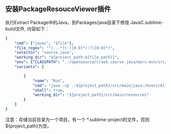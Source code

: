 ## 安装PackageResouceViewer插件

执行Extract Package中的Java，到Packages/java目录下修改 JavaC.sublime-build文件, 内容如下：

```yaml
{
    "cmd": ["javac", "$file"],
    "file_regex": "^(...*?):([0-9]*):?([0-9]*)",
    "selector": "source.java",
    "working_dir": "${project_path:${file_path}}",
    "env": {"CLASSPATH": ".:/opensource/crash.course.java/mars-mvn/src/main/java:/Users/AllenGuo/.m2/repository/org/apache/commons/commons-csv/1.7/commons-csv-1.7.jar"},
    "variants": [

        { 
            "name": "Run",
            "cmd": "java -cp .:${project_path}/src/main/java:/Users/AllenGuo/.m2/repository/org/apache/commons/commons-csv/1.7/commons-csv-1.7.jar com.banyuan.mars.${file_base_name}",
            "shell": true,
            "working_dir": "${project_path}/src/main/resources"
        }
    ]
}
```

注意：存储当前目录为一个项目，有一个 *.sublime-project的文件，否则 ${project_path}为空。